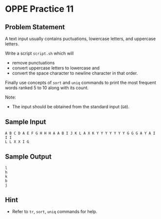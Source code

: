 # OPPE Practice 11

## Problem Statement

A text input usually contains puctuations, lowercase letters, and uppercase letters. 

Write a script `script.sh` which will 
- remove punctuations
- convert uppercase letters to lowercase and 
- convert the space character to newline character in that order.

Finally use concepts of `sort` and `uniq` commands to print the most frequent words ranked 5 to 10 along with its count.

Note:
- The input should be obtained from the standard input (`&0`).

## Sample Input

```
A B C D A E F G H H H A A B I J K L A X K Y Y Y Y Y Y Y G G G A Y A I I I
L L X X I G
```

## Sample Output

```
l
h
k
b
j
```

## Hint
- Refer to `tr`, `sort`, `uniq` commands for help.


